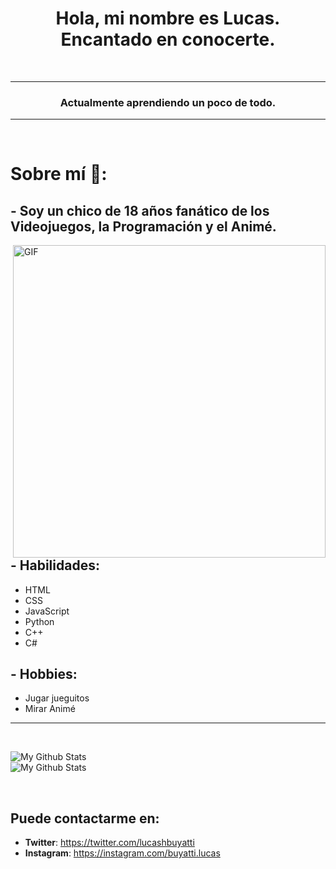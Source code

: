 <h1 align="center">Hola, mi nombre es Lucas. Encantado en conocerte.</h1>
<br>
<hr>
<h3 align="center">Actualmente aprendiendo un poco de todo.</h3>
<hr>
<br>


# Sobre mí 💬:

## - Soy un chico de 18 años fanático de los Videojuegos, la Programación y el Animé.

<img hight="400" width="500" alt="GIF" align="right" src="https://github.com/Xx-Ashutosh-xX/Xx-Ashutosh-xX/blob/master/assets/1936.gif">

## - Habilidades:
*  HTML <br>
*  CSS <br>
*  JavaScript <br>
*  Python <br>
*  C++ <br>
*  C# <br>

## - Hobbies: 
*  Jugar jueguitos <br>
*  Mirar Animé
<hr></hr> 
<br>
<p >
<img src="https://github-readme-stats.vercel.app/api?username=Lucas&theme=dark&show_icons=true" alt="My Github Stats"> <br>
<img src="https://github-readme-stats.vercel.app/api/top-langs/?username=Lucas&theme=dark&layout=compact" alt="My Github Stats">
</p>
<br>

## Puede contactarme en: 
*  **Twitter**: https://twitter.com/lucashbuyatti
*  **Instagram**: https://instagram.com/buyatti.lucas


